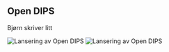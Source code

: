 ## Open DIPS 

Bjørn skriver litt 

![Lansering av Open DIPS](./wins/open-dips/1E3A4507.jpg)
![Lansering av Open DIPS](./wins/open-dips/1E3A4618.jpg)